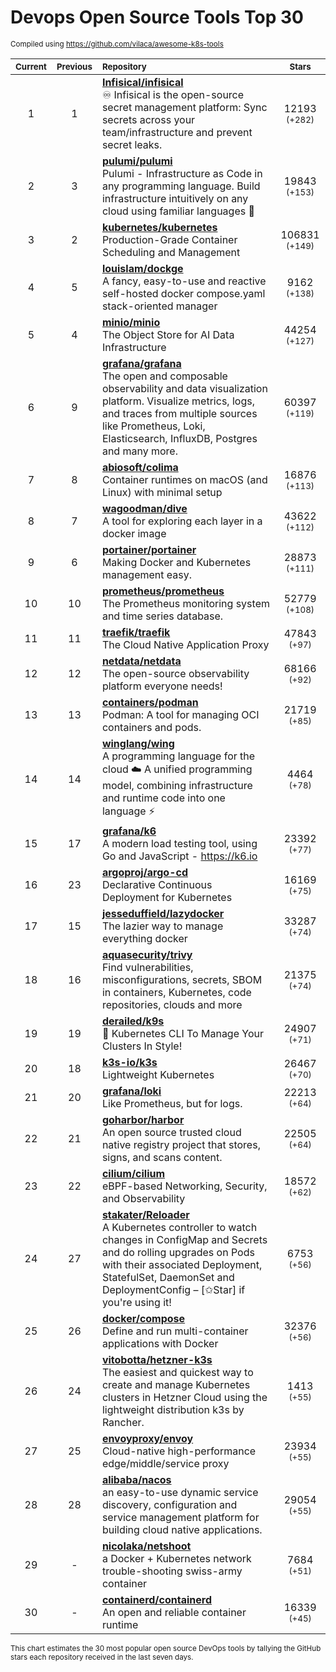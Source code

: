 # Devops Open Source Tools Top 30
<sup>Compiled using https://github.com/vilaca/awesome-k8s-tools</sup>
<div align="center">

|<sub>Current</sub>|<sub>Previous</sub>|<sub>Repository</sub>|<sub>Stars</sub>|
|:---:|:---:|:---|:---:|
|1|1|[**Infisical/infisical**](https://github.com/Infisical/infisical)<br/>♾ Infisical is the open-source secret management platform: Sync secrets across your team/infrastructure and prevent secret leaks.|12193 <sup>(+282)</sup>|
|2|3|[**pulumi/pulumi**](https://github.com/pulumi/pulumi)<br/>Pulumi - Infrastructure as Code in any programming language. Build infrastructure intuitively on any cloud using familiar languages 🚀|19843 <sup>(+153)</sup>|
|3|2|[**kubernetes/kubernetes**](https://github.com/kubernetes/kubernetes)<br/>Production-Grade Container Scheduling and Management|106831 <sup>(+149)</sup>|
|4|5|[**louislam/dockge**](https://github.com/louislam/dockge)<br/>A fancy, easy-to-use and reactive self-hosted docker compose.yaml stack-oriented manager|9162 <sup>(+138)</sup>|
|5|4|[**minio/minio**](https://github.com/minio/minio)<br/>The Object Store for AI Data Infrastructure|44254 <sup>(+127)</sup>|
|6|9|[**grafana/grafana**](https://github.com/grafana/grafana)<br/>The open and composable observability and data visualization platform. Visualize metrics, logs, and traces from multiple sources like Prometheus, Loki, Elasticsearch, InfluxDB, Postgres and many more. |60397 <sup>(+119)</sup>|
|7|8|[**abiosoft/colima**](https://github.com/abiosoft/colima)<br/>Container runtimes on macOS (and Linux) with minimal setup|16876 <sup>(+113)</sup>|
|8|7|[**wagoodman/dive**](https://github.com/wagoodman/dive)<br/>A tool for exploring each layer in a docker image|43622 <sup>(+112)</sup>|
|9|6|[**portainer/portainer**](https://github.com/portainer/portainer)<br/>Making Docker and Kubernetes management easy.|28873 <sup>(+111)</sup>|
|10|10|[**prometheus/prometheus**](https://github.com/prometheus/prometheus)<br/>The Prometheus monitoring system and time series database.|52779 <sup>(+108)</sup>|
|11|11|[**traefik/traefik**](https://github.com/traefik/traefik)<br/>The Cloud Native Application Proxy|47843 <sup>(+97)</sup>|
|12|12|[**netdata/netdata**](https://github.com/netdata/netdata)<br/>The open-source observability platform everyone needs!|68166 <sup>(+92)</sup>|
|13|13|[**containers/podman**](https://github.com/containers/podman)<br/>Podman: A tool for managing OCI containers and pods.|21719 <sup>(+85)</sup>|
|14|14|[**winglang/wing**](https://github.com/winglang/wing)<br/>A programming language for the cloud ☁️ A unified programming model, combining infrastructure and runtime code into one language ⚡|4464 <sup>(+78)</sup>|
|15|17|[**grafana/k6**](https://github.com/grafana/k6)<br/>A modern load testing tool, using Go and JavaScript - https://k6.io|23392 <sup>(+77)</sup>|
|16|23|[**argoproj/argo-cd**](https://github.com/argoproj/argo-cd)<br/>Declarative Continuous Deployment for Kubernetes|16169 <sup>(+75)</sup>|
|17|15|[**jesseduffield/lazydocker**](https://github.com/jesseduffield/lazydocker)<br/>The lazier way to manage everything docker|33287 <sup>(+74)</sup>|
|18|16|[**aquasecurity/trivy**](https://github.com/aquasecurity/trivy)<br/>Find vulnerabilities, misconfigurations, secrets, SBOM in containers, Kubernetes, code repositories, clouds and more|21375 <sup>(+74)</sup>|
|19|19|[**derailed/k9s**](https://github.com/derailed/k9s)<br/>🐶 Kubernetes CLI To Manage Your Clusters In Style!|24907 <sup>(+71)</sup>|
|20|18|[**k3s-io/k3s**](https://github.com/k3s-io/k3s)<br/>Lightweight Kubernetes|26467 <sup>(+70)</sup>|
|21|20|[**grafana/loki**](https://github.com/grafana/loki)<br/>Like Prometheus, but for logs.|22213 <sup>(+64)</sup>|
|22|21|[**goharbor/harbor**](https://github.com/goharbor/harbor)<br/>An open source trusted cloud native registry project that stores, signs, and scans content.|22505 <sup>(+64)</sup>|
|23|22|[**cilium/cilium**](https://github.com/cilium/cilium)<br/>eBPF-based Networking, Security, and Observability|18572 <sup>(+62)</sup>|
|24|27|[**stakater/Reloader**](https://github.com/stakater/Reloader)<br/>A Kubernetes controller to watch changes in ConfigMap and Secrets and do rolling upgrades on Pods with their associated Deployment, StatefulSet, DaemonSet and DeploymentConfig – [✩Star] if you're using it!|6753 <sup>(+56)</sup>|
|25|26|[**docker/compose**](https://github.com/docker/compose)<br/>Define and run multi-container applications with Docker|32376 <sup>(+56)</sup>|
|26|24|[**vitobotta/hetzner-k3s**](https://github.com/vitobotta/hetzner-k3s)<br/>The easiest and quickest way to create and manage Kubernetes clusters in Hetzner Cloud using the lightweight distribution k3s by Rancher.|1413 <sup>(+55)</sup>|
|27|25|[**envoyproxy/envoy**](https://github.com/envoyproxy/envoy)<br/>Cloud-native high-performance edge/middle/service proxy|23934 <sup>(+55)</sup>|
|28|28|[**alibaba/nacos**](https://github.com/alibaba/nacos)<br/>an easy-to-use dynamic service discovery, configuration and service management platform for building cloud native applications.|29054 <sup>(+55)</sup>|
|29|-|[**nicolaka/netshoot**](https://github.com/nicolaka/netshoot)<br/>a Docker + Kubernetes network trouble-shooting swiss-army container|7684 <sup>(+51)</sup>|
|30|-|[**containerd/containerd**](https://github.com/containerd/containerd)<br/>An open and reliable container runtime|16339 <sup>(+45)</sup>|


</div>

<sub>This chart estimates the 30 most popular open source DevOps tools by tallying the GitHub stars each repository received in the last seven days.</sub>
